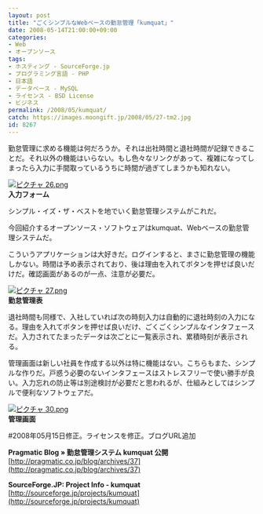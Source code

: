 ```yaml
---
layout: post
title: "ごくシンプルなWebベースの勤怠管理「kumquat」"
date: 2008-05-14T21:00:00+09:00
categories:
- Web
- オープンソース
tags: 
- ホスティング - SourceForge.jp
- プログラミング言語 - PHP
- 日本語
- データベース - MySQL
- ライセンス - BSD License
- ビジネス
permalink: /2008/05/kumquat/
catch: https://images.moongift.jp/2008/05/27-tm2.jpg
id: 8267
---
```

勤怠管理に求める機能は何だろうか。それは出社時間と退社時間が記録できることだ。それ以外の機能はいらない。もし色々なリンクがあって、複雑になってしまったら入力に手間取っているうちに時間が過ぎてしまうかも知れない。   
  
[![ピクチャ 26.png](https://images.moongift.jp/2008/05/26-tm2.jpg)](https://images.moongift.jp/2008/05/262.jpg)  
**入力フォーム**  
  
シンプル・イズ・ザ・ベストを地でいく勤怠管理システムがこれだ。   
  
今回紹介するオープンソース・ソフトウェアはkumquat、Webベースの勤怠管理システムだ。   
  
<!--more-->  
  
こういうアプリケーションは大好きだ。ログインすると、まさに勤怠管理の機能しかない。時間は予め表示されており、後は理由を入れてボタンを押せば良いだけだ。確認画面があるのが一点、注意が必要だ。   
  
[![ピクチャ 27.png](https://images.moongift.jp/2008/05/27-tm2.jpg)](https://images.moongift.jp/2008/05/272.jpg)  
**勤怠管理表**  
  
退社時間も同様で、入社していれば次の時刻入力は自動的に退社時刻の入力になる。理由を入れてボタンを押せば良いだけ、ごくごくシンプルなインタフェースだ。入力されてたまったデータは次ごとに一覧表示され、累積時刻が表示される。   
  
管理画面は新しい社員を作成する以外は特に機能はない。こちらもまた、シンプルな作りだ。戸惑う必要のないインタフェースはストレスフリーで使い勝手が良い。入力忘れの防止等は別途検討が必要だと思われるが、仕組みとしてはシンプルで便利なソフトウェアだ。   
  
[![ピクチャ 30.png](https://images.moongift.jp/2008/05/30-tm.jpg)](https://images.moongift.jp/2008/05/30.jpg)  
**管理画面**  
  
#2008年05月15日修正。ライセンスを修正。ブログURL追加   
  
**Pragmatic Blog » 勤怠管理システム kumquat 公開**  
[http://pragmatic.co.jp/blog/archives/37](http://pragmatic.co.jp/blog/archives/37)  
  
**SourceForge.JP: Project Info - kumquat**  
[http://sourceforge.jp/projects/kumquat](http://sourceforge.jp/projects/kumquat)

